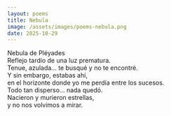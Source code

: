 ```yaml
---
layout: poems
title: Nebula
image: /assets/images/poems-nebula.png
date: 2025-10-29
---
```


Nebula de Pléyades  
Reflejo tardío de una luz prematura.  
Tenue, azulada... te busqué y no te encontré.  
Y sin embargo, estabas ahí,  
en el horizonte donde yo me perdía entre los sucesos.  
Todo tan disperso... nada quedó.  
Nacieron y murieron estrellas,  
y no nos volvimos a mirar.  
